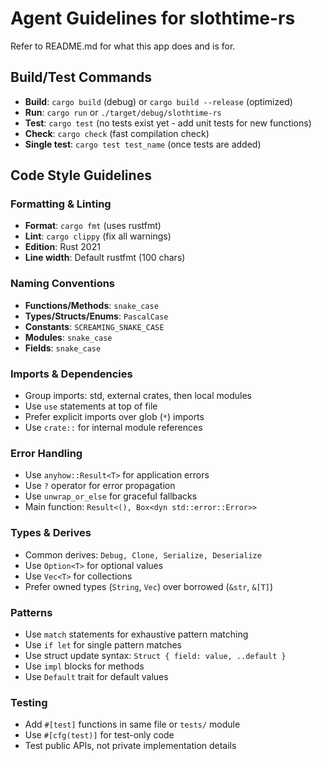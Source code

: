 # Agent Guidelines for slothtime-rs

Refer to README.md for what this app does and is for.

## Build/Test Commands
- **Build**: `cargo build` (debug) or `cargo build --release` (optimized)
- **Run**: `cargo run` or `./target/debug/slothtime-rs`
- **Test**: `cargo test` (no tests exist yet - add unit tests for new functions)
- **Check**: `cargo check` (fast compilation check)
- **Single test**: `cargo test test_name` (once tests are added)

## Code Style Guidelines

### Formatting & Linting
- **Format**: `cargo fmt` (uses rustfmt)
- **Lint**: `cargo clippy` (fix all warnings)
- **Edition**: Rust 2021
- **Line width**: Default rustfmt (100 chars)

### Naming Conventions
- **Functions/Methods**: `snake_case`
- **Types/Structs/Enums**: `PascalCase`
- **Constants**: `SCREAMING_SNAKE_CASE`
- **Modules**: `snake_case`
- **Fields**: `snake_case`

### Imports & Dependencies
- Group imports: std, external crates, then local modules
- Use `use` statements at top of file
- Prefer explicit imports over glob (`*`) imports
- Use `crate::` for internal module references

### Error Handling
- Use `anyhow::Result<T>` for application errors
- Use `?` operator for error propagation
- Use `unwrap_or_else` for graceful fallbacks
- Main function: `Result<(), Box<dyn std::error::Error>>`

### Types & Derives
- Common derives: `Debug, Clone, Serialize, Deserialize`
- Use `Option<T>` for optional values
- Use `Vec<T>` for collections
- Prefer owned types (`String`, `Vec`) over borrowed (`&str`, `&[T]`)

### Patterns
- Use `match` statements for exhaustive pattern matching
- Use `if let` for single pattern matches
- Use struct update syntax: `Struct { field: value, ..default }`
- Use `impl` blocks for methods
- Use `Default` trait for default values

### Testing
- Add `#[test]` functions in same file or `tests/` module
- Use `#[cfg(test)]` for test-only code
- Test public APIs, not private implementation details
